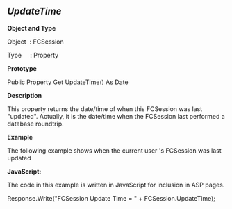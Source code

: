 _UpdateTime_
------------

**Object and Type**

Object  : FCSession

Type     : Property

**Prototype**

Public Property Get UpdateTime() As Date

**Description**

This property returns the date/time of when this FCSession was last "updated". Actually, it is the date/time when the FCSession last performed a database roundtrip.

**Example**

The following example shows when the current user 's FCSession was last updated

**JavaScript:**

The code in this example is written in JavaScript for inclusion in ASP pages.

Response.Write("FCSession Update Time = " + FCSession.UpdateTime);